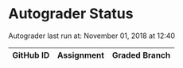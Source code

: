 # Autograder Status
Autograder last run at: November 01, 2018 at 12:40

| GitHub ID | Assignment | Graded Branch |
|-----------|------------|---------------|
